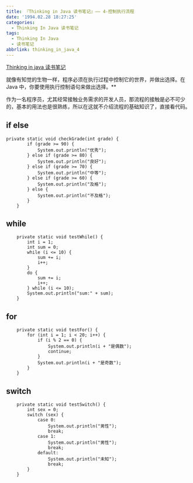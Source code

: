 ```yaml
---
title: 『Thinking in Java 读书笔记』—— 4-控制执行流程
date: '1994.02.28 18:27:25'
categories:
  - Thinking In Java 读书笔记
tags:
  - Thinking In Java
  - 读书笔记
abbrlink: thinking_in_java_4
---
```


[Thinking in java 读书笔记](http://xiaweizi.cn/categories/Thinking-In-Java-%E8%AF%BB%E4%B9%A6%E7%AC%94%E8%AE%B0/)

就像有知觉的生物一样，程序必须在执行过程中控制它的世界，并做出选择。在 Java 中，你要使用执行控制语句来做出选择。**

作为一名程序员，尤其经常接触业务需求的开发人员，那流程的接触是必不可少的，基本的用法也是很熟练，所以在这就不介绍流程的基础知识了，直接看代码。

<!-- more -->

## if else

```
private static void checkGrade(int grade) {
        if (grade >= 90) {
            System.out.println("优秀");
        } else if (grade >= 80) {
            System.out.println("良好");
        } else if (grade >= 70) {
            System.out.println("中等");
        } else if (grade >= 60) {
            System.out.println("及格");
        } else {
            System.out.println("不及格");
        }
    }
```

## while

```
    private static void testWhile() {
        int i = 1;
        int sum = 0;
        while (i <= 10) {
            sum += i;
            i++;
        }
        do {
            sum += i;
            i++;
        } while (i <= 10);
        System.out.println("sum:" + sum);
    }
```

## for

```
    private static void testFor() {
        for (int i = 1; i < 20; i++) {
            if (i % 2 == 0) {
                System.out.println(i + "是偶数");
                continue;
            }
            System.out.println(i + "是奇数");
        }
    }
```

## switch

```
    private static void testSwitch() {
        int sex = 0;
        switch (sex) {
            case 0:
                System.out.println("男性");
                break;
            case 1:
                System.out.println("男性");
                break;
            default:
                System.out.println("未知");
                break;
        }
    }
```